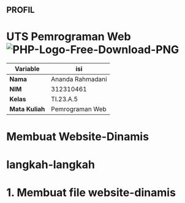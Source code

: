 ## PROFIL 
# UTS Pemrograman Web ![PHP-Logo-Free-Download-PNG](https://github.com/user-attachments/assets/a39dc715-1195-446c-a090-081e1bf5786b)
| Variable           |       isi           |
| -------------------|---------------------|
| **Nama**           | Ananda Rahmadani    |
| **NIM**            | 312310461           |
| **Kelas**          | TI.23.A.5           |
| **Mata Kuliah**    | Pemrograman Web     |

# Membuat Website-Dinamis
# langkah-langkah
# 1. Membuat file website-dinamis
